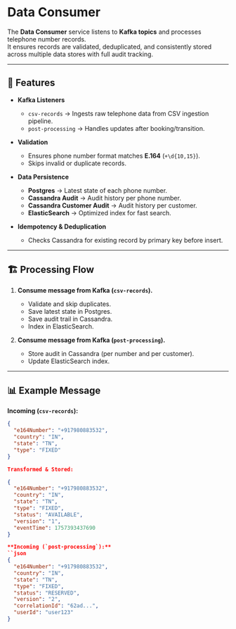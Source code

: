 # Data Consumer

The **Data Consumer** service listens to **Kafka topics** and processes telephone number records.  
It ensures records are validated, deduplicated, and consistently stored across multiple data stores with full audit tracking.

---

## 🚀 Features
- **Kafka Listeners**
  - `csv-records` → Ingests raw telephone data from CSV ingestion pipeline.
  - `post-processing` → Handles updates after booking/transition.

- **Validation**
  - Ensures phone number format matches **E.164** (`+\d{10,15}`).
  - Skips invalid or duplicate records.

- **Data Persistence**
  - **Postgres** → Latest state of each phone number.
  - **Cassandra Audit** → Audit history per phone number.
  - **Cassandra Customer Audit** → Audit history per customer.
  - **ElasticSearch** → Optimized index for fast search.

- **Idempotency & Deduplication**
  - Checks Cassandra for existing record by primary key before insert.

---

## 🏗️ Processing Flow
1. **Consume message from Kafka (`csv-records`).**
   - Validate and skip duplicates.
   - Save latest state in Postgres.
   - Save audit trail in Cassandra.
   - Index in ElasticSearch.

2. **Consume message from Kafka (`post-processing`).**
   - Store audit in Cassandra (per number and per customer).
   - Update ElasticSearch index.

---

## 📊 Example Message
**Incoming (`csv-records`):**
```json
{
  "e164Number": "+917980883532",
  "country": "IN",
  "state": "TN",
  "type": "FIXED"
}

Transformed & Stored:

{
  "e164Number": "+917980883532",
  "country": "IN",
  "state": "TN",
  "type": "FIXED",
  "status": "AVAILABLE",
  "version": "1",
  "eventTime": 1757393437690
}

**Incoming (`post-processing`):**
``json
{
  "e164Number": "+917980883532",
  "country": "IN",
  "state": "TN",
  "type": "FIXED",
  "status": "RESERVED",
  "version": "2",
  "correlationId": "62ad...",
  "userId": "user123"
}
